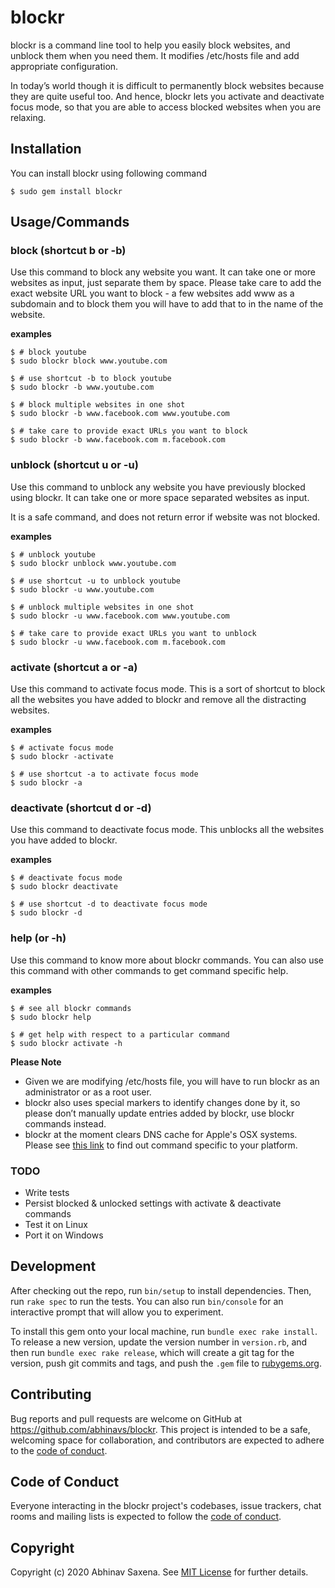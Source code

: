 # blockr

blockr is a command line tool to help you easily block websites, and unblock them when you need them. It modifies /etc/hosts file and add appropriate configuration.

In today’s world though it is difficult to permanently block websites because they are quite useful too. And hence, blockr lets you activate and deactivate focus mode, so that you are able to access blocked websites when you are relaxing.

## Installation
You can install blockr using following command
```
$ sudo gem install blockr
```


## Usage/Commands
### block (shortcut b or -b)
Use this command to block any website you want. It can take one or more websites as input, just separate them by space.
Please take care to add the exact website URL you want to block - a few websites add www as a subdomain and to block them you will have to add that to in the name of the website.

**examples**
```
$ # block youtube
$ sudo blockr block www.youtube.com

$ # use shortcut -b to block youtube
$ sudo blockr -b www.youtube.com

$ # block multiple websites in one shot
$ sudo blockr -b www.facebook.com www.youtube.com

$ # take care to provide exact URLs you want to block
$ sudo blockr -b www.facebook.com m.facebook.com
```

### unblock (shortcut u or -u)
Use this command to unblock any website you have previously blocked using blockr. It can take one or more space separated websites as input.

It is a safe command, and does not return error if website was not blocked.

**examples**
```
$ # unblock youtube
$ sudo blockr unblock www.youtube.com

$ # use shortcut -u to unblock youtube
$ sudo blockr -u www.youtube.com

$ # unblock multiple websites in one shot
$ sudo blockr -u www.facebook.com www.youtube.com

$ # take care to provide exact URLs you want to unblock
$ sudo blockr -u www.facebook.com m.facebook.com
```

### activate (shortcut a or -a)
Use this command to activate focus mode. This is a sort of shortcut to block all the websites you have added to blockr and remove all the distracting websites.

**examples**
```
$ # activate focus mode
$ sudo blockr -activate

$ # use shortcut -a to activate focus mode
$ sudo blockr -a
```

### deactivate (shortcut d or -d)
Use this command to deactivate focus mode. This unblocks all the websites you have added to blockr.

**examples**
```
$ # deactivate focus mode
$ sudo blockr deactivate

$ # use shortcut -d to deactivate focus mode
$ sudo blockr -d
```

### help (or -h)
Use this command to know more about blockr commands. You can also use this command with other commands to get command specific help.

**examples**
```
$ # see all blockr commands
$ sudo blockr help

$ # get help with respect to a particular command
$ sudo blockr activate -h
```

**Please Note**
* Given we are modifying /etc/hosts file, you will have to run blockr as an administrator or as a root user.
* blockr also uses special markers to identify changes done by it, so please don’t manually update entries added by blockr, use blockr commands instead.
* blockr at the moment clears DNS cache for Apple's OSX systems. Please see [this link](http://www.abhinav.co/clear-dns-cache.html) to find out command specific to your platform.

### TODO
* Write tests
* Persist blocked & unlocked settings with activate & deactivate commands
* Test it on Linux
* Port it on Windows


## Development

After checking out the repo, run `bin/setup` to install dependencies. Then, run `rake spec` to run the tests. You can also run `bin/console` for an interactive prompt that will allow you to experiment.

To install this gem onto your local machine, run `bundle exec rake install`. To release a new version, update the version number in `version.rb`, and then run `bundle exec rake release`, which will create a git tag for the version, push git commits and tags, and push the `.gem` file to [rubygems.org](https://rubygems.org).

## Contributing

Bug reports and pull requests are welcome on GitHub at https://github.com/abhinavs/blockr. This project is intended to be a safe, welcoming space for collaboration, and contributors are expected to adhere to the [code of conduct](https://github.com/[USERNAME]/blockr/blob/master/CODE_OF_CONDUCT.md).


## Code of Conduct

Everyone interacting in the blockr project's codebases, issue trackers, chat rooms and mailing lists is expected to follow the [code of conduct](https://github.com/[USERNAME]/blockr/blob/master/CODE_OF_CONDUCT.md).

## Copyright

Copyright (c) 2020 Abhinav Saxena. See [MIT License](LICENSE.txt) for further details.
